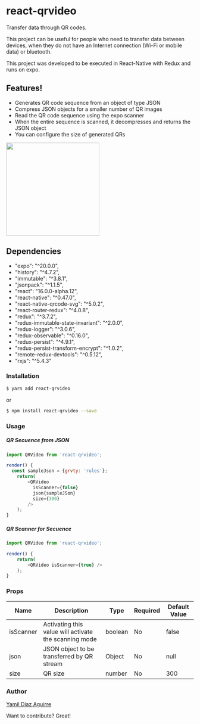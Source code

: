 # react-qrvideo

Transfer data through QR codes.

This project can be useful for people who need to transfer data between devices, when they do not have an Internet connection (Wi-Fi or mobile data) or bluetooth.

This project was developed to be executed in React-Native with Redux and runs on expo.

## Features!

  - Generates QR code sequence from an object of type JSON
  - Compress JSON objects for a smaller number of QR images
  - Read the QR code sequence using the expo scanner
  - When the entire sequence is scanned, it decompresses and returns the JSON object
  - You can configure the size of generated QRs

<img src="https://media.giphy.com/media/l378phhgBqkVPFJTO/giphy.gif" width="250">

## Dependencies

  - "expo": "^20.0.0",
  - "history": "^4.7.2",
  - "immutable": "^3.8.1",
  - "jsonpack": "^1.1.5",
  - "react": "16.0.0-alpha.12",
  - "react-native": "^0.47.0",
  - "react-native-qrcode-svg": "^5.0.2",
  - "react-router-redux": "^4.0.8",
  - "redux": "^3.7.2",
  - "redux-immutable-state-invariant": "^2.0.0",
  - "redux-logger": "^3.0.6",
  - "redux-observable": "^0.16.0",
  - "redux-persist": "^4.9.1",
  - "redux-persist-transform-encrypt": "^1.0.2",
  - "remote-redux-devtools": "^0.5.12",
  - "rxjs": "^5.4.3"

### Installation

```sh
$ yarn add react-qrvideo
```

or

```sh
$ npm install react-qrvideo --save
```

### Usage

##### QR Secuence from JSON

```javascript
import QRVideo from 'react-qrvideo';

render() {
  const sampleJson = {grvty: 'rules'};
    return(
        <QRVideo
          isScanner={false}
          json{sampleJSon}
          size={300}
        />
    );
}
```

##### QR Scanner for Secuence

```javascript
import QRVideo from 'react-qrvideo';

render() {
    return(
        <QRVideo isScanner={true} />
    );
}
```

### Props

| Name | Description | Type | Required | Default Value
| ----------- | ----------- | ----------- | ----------- | ----------- |
| isScanner | Activating this value will activate the scanning mode | boolean | No | false |
| json | JSON object to be transferred by QR stream | Object | No | null |
| size | QR size | number | No | 300 |


### Author

[Yamil Diaz Aguirre](https://github.com/Yamilquery)

Want to contribute? Great!
